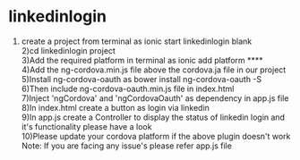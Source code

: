 # linkedinlogin
1) create a project from terminal as ionic start linkedinlogin blank <br/>
2)cd linkedinlogin project <br/>
3)Add the required platform in terminal as ionic add platform **** <br/>
4)Add the ng-cordova.min.js file above the cordova.ja file in our project <br/>
5)Install ng-cordova-oauth as bower install ng-cordova-oauth -S <br/>
6)Then include ng-cordova-oauth.min.js file in index.html <br/>
7)Inject 'ngCordova' and 'ngCordovaOauth' as dependency in app.js file <br/>
8)In index.html create a button as login via linkedin <br/>
9)In app.js create a Controller to display the status of linkedin login and it's functionality please have a look <br/>
10)Please update your cordova platform if the above plugin doesn't work<br/>
Note: If you are facing any issue's please refer app.js file

